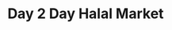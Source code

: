 ---
title: "Day 2 Day Halal Market"
url: /port-coquitlam/day-2-day-halal-market/
shop: Metzgerei
---